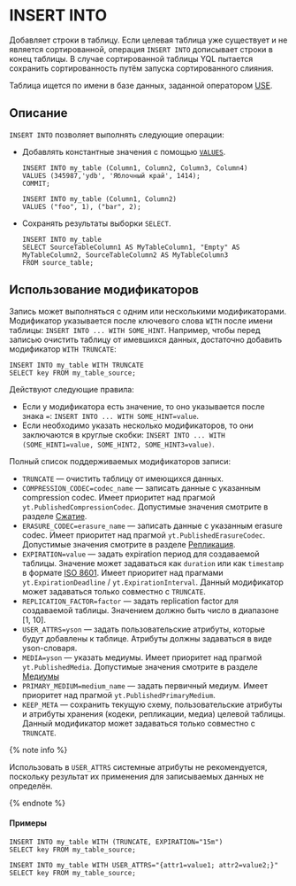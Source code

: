 
# INSERT INTO

Добавляет строки в таблицу. Если целевая таблица уже существует и не является сортированной, операция `INSERT INTO` дописывает строки в конец таблицы. В случае сортированной таблицы YQL пытается сохранить сортированность путём запуска сортированного слияния.

Таблица ищется по имени в базе данных, заданной оператором [USE](use.md).

## Описание

`INSERT INTO` позволяет выполнять следующие операции:

* Добавлять константные значения с помощью [`VALUES`](values.md).

  ```yql
  INSERT INTO my_table (Column1, Column2, Column3, Column4)
  VALUES (345987,'ydb', 'Яблочный край', 1414);
  COMMIT;
  ```

  ```yql
  INSERT INTO my_table (Column1, Column2)
  VALUES ("foo", 1), ("bar", 2);
  ```

* Сохранять результаты выборки `SELECT`.

  ```yql
  INSERT INTO my_table
  SELECT SourceTableColumn1 AS MyTableColumn1, "Empty" AS MyTableColumn2, SourceTableColumn2 AS MyTableColumn3
  FROM source_table;
  ```

## Использование модификаторов

Запись может выполняться с одним или несколькими модификаторами. Модификатор указывается после ключевого слова `WITH` после имени таблицы: `INSERT INTO ... WITH SOME_HINT`. Например, чтобы перед записью очистить таблицу от имевшихся данных, достаточно добавить модификатор `WITH TRUNCATE`:

```yql
INSERT INTO my_table WITH TRUNCATE
SELECT key FROM my_table_source;
```

Действуют следующие правила:
- Если у модификатора есть значение, то оно указывается после знака `=`: `INSERT INTO ... WITH SOME_HINT=value`.
- Если необходимо указать несколько модификаторов, то они заключаются в круглые скобки: `INSERT INTO ... WITH (SOME_HINT1=value, SOME_HINT2, SOME_HINT3=value)`.

Полный список поддерживаемых модификаторов записи:
* `TRUNCATE` &mdash; очистить таблицу от имеющихся данных.
* `COMPRESSION_CODEC=codec_name` &mdash; записать данные с указанным compression codec. Имеет приоритет над прагмой `yt.PublishedCompressionCodec`. Допустимые значения смотрите в разделе [Сжатие]({{yt-docs-root}}/user-guide/storage/compression#compression_codecs).
* `ERASURE_CODEC=erasure_name` &mdash; записать данные с указанным erasure codec. Имеет приоритет над прагмой `yt.PublishedErasureCodec`. Допустимые значения смотрите в разделе [Репликация]({{yt-docs-root}}/user-guide/storage/replication#erasure).
* `EXPIRATION=value` &mdash; задать expiration период для создаваемой таблицы. Значение может задаваться как `duration` или как `timestamp` в формате [ISO 8601](https://en.wikipedia.org/wiki/ISO_8601). Имеет приоритет над прагмами `yt.ExpirationDeadline` / `yt.ExpirationInterval`. Данный модификатор может задаваться только совместно с `TRUNCATE`.
* `REPLICATION_FACTOR=factor` &mdash; задать replication factor для создаваемой таблицы. Значением должно быть число в диапазоне [1, 10].
* `USER_ATTRS=yson` &mdash; задать пользовательские атрибуты, которые будут добавлены к таблице. Атрибуты должны задаваться в виде yson-словаря.
* `MEDIA=yson` &mdash; указать медиумы. Имеет приоритет над прагмой `yt.PublishedMedia`. Допустимые значения смотрите в разделе [Медиумы]({{yt-docs-root}}/user-guide/storage/media)
* `PRIMARY_MEDIUM=medium_name` &mdash; задать первичный медиум. Имеет приоритет над прагмой `yt.PublishedPrimaryMedium`.
* `KEEP_META` &mdash; сохранить текущую схему, пользовательские атрибуты и атрибуты хранения (кодеки, репликации, медиа) целевой таблицы. Данный модификатор может задаваться только совместно с `TRUNCATE`.

{% note info %}

Использовать в `USER_ATTRS` системные атрибуты не рекомендуется, поскольку результат их применения для записываемых данных не определён.

{% endnote %}

#### Примеры

```yql
INSERT INTO my_table WITH (TRUNCATE, EXPIRATION="15m")
SELECT key FROM my_table_source;

INSERT INTO my_table WITH USER_ATTRS="{attr1=value1; attr2=value2;}"
SELECT key FROM my_table_source;
```
